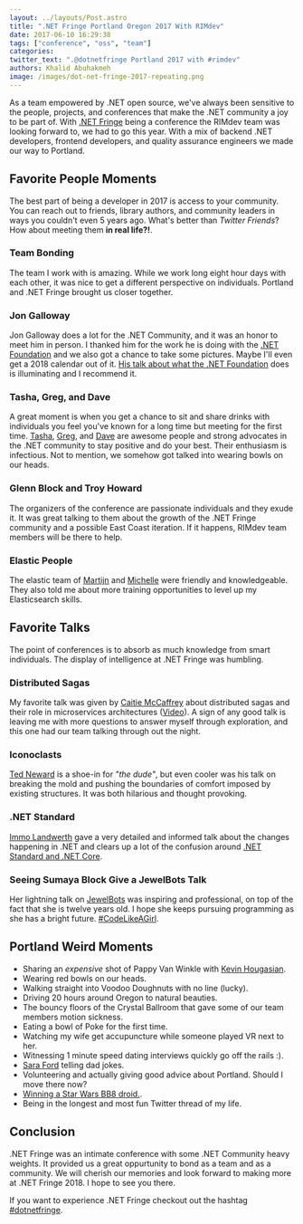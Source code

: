 ```yaml
---
layout: ../layouts/Post.astro
title: ".NET Fringe Portland Oregon 2017 With RIMdev"
date: 2017-06-10 16:29:38
tags: ["conference", "oss", "team"]
categories:
twitter_text: ".@dotnetfringe Portland 2017 with #rimdev"
authors: Khalid Abuhakmeh
image: /images/dot-net-fringe-2017-repeating.png
---
```


As a team empowered by .NET open source, we've always been sensitive to the people, projects, and conferences that make the .NET community a joy to be part of. With [.NET Fringe](http://dotnetfringe.org/) being a conference the RIMdev team was looking forward to, we had to go this year. With a mix of backend .NET developers, frontend developers, and quality assurance engineers we made our way to Portland.

## Favorite People Moments

The best part of being a developer in 2017 is access to your community. You can reach out to friends, library authors, and community leaders in ways you couldn't even 5 years ago. What's better than *Twitter Friends*? How about meeting them **in real life?!**.

### Team Bonding

The team I work with is amazing. While we work long eight hour days with each other, it was nice to get a different perspective on individuals. Portland and .NET Fringe brought us closer together.

### Jon Galloway

Jon Galloway does a lot for the .NET Community, and it was an honor to meet him in person. I thanked him for the work he is doing with the [.NET Foundation](https://dotnetfoundation.org/) and we also got a chance to take some pictures. Maybe I'll even get a 2018 calendar out of it. [His talk about what the .NET Foundation](https://www.youtube.com/watch?list=PLwZVRWVJepJtK6UZD-m2VLU2k2V-O5OrG&v=W-fqEOqiK78) does is illuminating and I recommend it.

### Tasha, Greg, and Dave

A great moment is when you get a chance to sit and share drinks with individuals you feel you've known for a long time but meeting for the first time. [Tasha](https://twitter.com/TashasEv), [Greg](https://twitter.com/justcallme98), and [Dave](https://twitter.com/daveaglick) are awesome people and strong advocates in the .NET community to stay positive and do your best. Their enthusiasm is infectious. Not to mention, we somehow got talked into wearing bowls on our heads.

### Glenn Block and Troy Howard

The organizers of the conference are passionate individuals and they exude it. It was great talking to them about the growth of the .NET Fringe community and a possible East Coast iteration. If it happens, RIMdev team members will be there to help.

### Elastic People

The elastic team of [Martijn](https://twitter.com/Mpdreamz) and [Michelle](https://twitter.com/miiiiiche) were friendly and knowledgeable. They also told me about more training opportunities to level up my Elasticsearch skills.

## Favorite Talks

The point of conferences is to absorb as much knowledge from smart individuals. The display of intelligence at .NET Fringe was humbling.

### Distributed Sagas

My favorite talk was given by [Caitie McCaffrey](https://twitter.com/caitie) about distributed sagas and their role in microservices architectures ([Video](https://www.youtube.com/watch?v=0UTOLRTwOX0)). A sign of any good talk is leaving me with more questions to answer myself through exploration, and this one had our team talking through out the night.

### Iconoclasts 

[Ted Neward](https://twitter.com/tedneward) is a shoe-in for *"the dude"*, but even cooler was his talk on breaking the mold and pushing the boundaries of comfort imposed by existing structures. It was both hilarious and thought provoking.

### .NET Standard

[Immo Landwerth](https://twitter.com/terrajobst) gave a very detailed and informed talk about the changes happening in .NET and clears up a lot of the confusion around [.NET Standard and .NET Core](https://www.youtube.com/playlist?list=PLRAdsfhKI4OWx321A_pr-7HhRNk7wOLLY).

### Seeing Sumaya Block Give a JewelBots Talk

Her lightning talk on [JewelBots](https://jewelbots.com/) was inspiring and professional, on top of the fact that she is twelve years old. I hope she keeps pursuing programming as she has a bright future. [#CodeLikeAGirl](http://twitter.com/).

## Portland Weird Moments

- Sharing an *expensive* shot of Pappy Van Winkle with [Kevin Hougasian](http://twitter.com/hougasian).
- Wearing red bowls on our heads.
- Walking straight into Voodoo Doughnuts with no line (lucky).
- Driving 20 hours around Oregon to natural beauties.
- The bouncy floors of the Crystal Ballroom that gave some of our team members motion sickness.
- Eating a bowl of Poke for the first time.
- Watching my wife get accupuncture while someone played VR next to her.
- Witnessing 1 minute speed dating interviews quickly go off the rails :).
- [Sara Ford](http://twitter.com/saraford) telling dad jokes.
- Volunteering and actually giving good advice about Portland. Should I move there now?
- [Winning a Star Wars BB8 droid.](https://twitter.com/NicoleAbuhakmeh/status/872241784646017024).
- Being in the longest and most fun Twitter thread of my life.

## Conclusion

.NET Fringe was an intimate conference with some .NET Community heavy weights. It provided us a great oppurtunity to bond as a team and as a community. We will cherish our memories and look forward to making more at .NET Fringe 2018. I hope to see you there.

If you want to experience .NET Fringe checkout out the hashtag [#dotnetfringe](https://twitter.com/search?q=%23dotnetfringe&src=typd).
